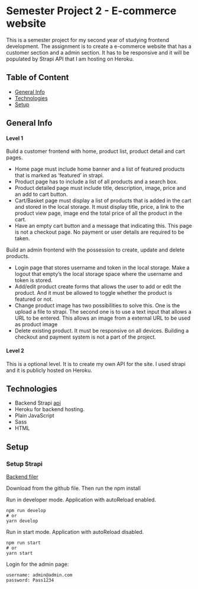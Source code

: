# Semester Project 2 - E-commerce website
This is a semester project for my second year of studying frontend development. 
The assignment is to create a e-commerce website that has a customer section and a admin section. It has to be responsive and it will be populated by Strapi API that I am hosting on Heroku. 

## Table of Content
- [General Info](#general-info)
- [Technologies](#technologies)
- [Setup](#setup)

## General Info
<!-- When starting the prosject it takes sometime before the heruku API replays -->
#### Level 1
Build a customer frontend with home, product list, product detail and cart pages. 
- Home page must include home banner and a list of featured products that is marked as ‘featured’ in strapi. 
- Product page has to include a list of all products and a search box. 
- Product detailed page must include title, description, image, price and an add to cart button. 
- Cart/Basket page must display a list of products that is added in the cart and stored in the local storage. It must display title, price, a link to the product view page, image end the total price of all the product in the cart. 
- Have an empty cart button and a message that indicating this. 
This page is not a checkout page. No payment or user details are required to be taken.

Build an admin frontend with the possession to create, update and delete products. 
- Login page that stores username and token in the local storage. Make a logout that empty’s the local storage space where the username and token is stored. 
-	Add/edit product create forms that allows the user to add or edit the product. And it must be allowed to toggle whether the product is featured or not. 
-	Change product image has two possibilities to solve this. 
One is the upload a file to strapi. The second one is to use a text input that allows a URL to be entered. This allows an image from a external URL to be used as product image
-	Delete existing product.
It must be responsive on all devices. 
Building a checkout and payment system is not a part of the project. 


#### Level 2
This is a optional level. It is to create my own API for the site. I used strapi and it is publicly hosted on Heroku. 

## Technologies
- Backend Strapi [api](https://semester-project-02.herokuapp.com/)
- Heroku for backend hosting. 
- Plain JavaScript
- Sass
- HTML

## Setup
### Setup Strapi
[Backend filer](https://github.com/JosefineFH/semester-project-2-strapi)

Download from the github file. Then run the npm install

Run in developer mode. Application with autoReload enabled.

```
npm run develop
# or
yarn develop
```

Run in start mode. Application with autoReload disabled. 

```
npm run start
# or
yarn start
```



Login for the admin page:
```
username: admin@admin.com
password: Pass1234
```
